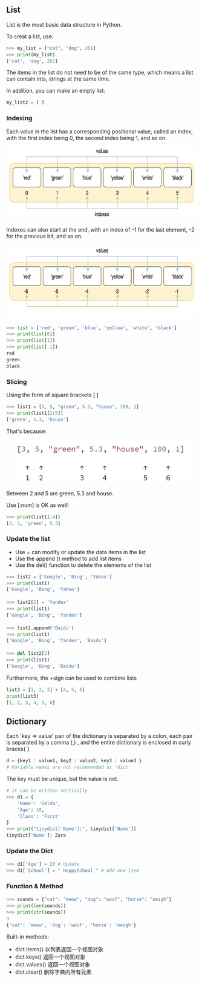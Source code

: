 ## List
List is the most basic data structure in Python.

To creat a list, use:
```Python
>>> my_list = ["cat", "dog", 261]
>>> print(my_list)
['cat', 'dog', 261]
```
The items in the list do not need to be of the same type, which means a list can contain ints, strings at the same time.

In addition, you can make an empty list:
```Python
my_list2 = [ ]
```

### Indexing
Each value in the list has a corresponding positional value, called an index, with the first index being 0, the second index being 1, and so on.

<div align=center><img src=https://github.com/Cafwell/Learning-Python/blob/main/imgs/positive-indexes.png height=194 width=704></div>

Indexes can also start at the end, with an index of -1 for the last element, -2 for the previous bit, and so on.

<div align=center><img src=https://github.com/Cafwell/Learning-Python/blob/main/imgs/negative-indexes.png height=194 width=704></div>

```Python
>>> list = ['red', 'green', 'blue', 'yellow', 'white', 'black']
>>> print(list[0])
>>> print(list[1])
>>> print(list[-1])
red
green
black
```

### Slicing
Using the form of square brackets [ ]
```Python
>>> list1 = [3, 5, "green", 5.3, "house", 100, 1]
>>> print(list1[2:5])
['green', 5.3, 'house']
```
That's because:

<div align=center><img src=https://github.com/Cafwell/Learning-Python/blob/main/imgs/slicing.jpg></div>

Between 2 and 5 are green, 5.3 and house.

Use [:num] is OK as well!
```Python
>>> print(list1[:4])
[3, 5, 'green', 5.3]
```

### Update the list
+ Use = can modify or update the data items in the list
+ Use the append () method to add list items
+ Use the del() function to delete the elements of the list

```Python
>>> list2 = ['Google', 'Bing', 'Yahoo']
>>> print(list1)
['Google', 'Bing', 'Yahoo']

>>> list2[2] = 'Yandex'
>>> print(list1)
['Google', 'Bing', 'Yandex']

>>> list2.append('Baidu')
>>> print(list1)
['Google', 'Bing', 'Yandex', 'Baidu']

>>> del list2[2]
>>> print(list1)
['Google', 'Bing', 'Baidu']
```

Furthermore, the +sign can be used to combine lists
```Python
list3 = [1, 2, 3] + [4, 5, 6]
print(list3)
[1, 2, 3, 4, 5, 6]
```

## Dictionary
Each 'key => value' pair of the dictionary is separated by a colon, each pair is separated by a comma (,) , and the entire dictionary is enclosed in curly braces{ }
```Python
d = {key1 : value1, key2 : value2, key3 : value3 }
# Variable names are not recommended as 'dict'
```
The key must be unique, but the value is not.

```Python
# It can be written vertically
>>> d1 = {
    'Name': 'Zelda',
    'Age': 18,
    'Class': 'First'
}
>>> print("tinydict['Name']:", tinydict['Name'])
tinydict['Name']: Zara
```

### Update the Dict
```Python
>>> d1['Age'] = 20 # Update
>>> d1['School'] = " HappySchool " # Add new item
```

### Function & Method
```Python
>>> sounds = {"cat": "meow", "dog": "woof", "horse": "neigh"}
>>> print(len(sounds))
>>> print(str(sounds))
3
{'cat': 'meow', 'dog': 'woof', 'horse': 'neigh'}
```

Built-in methods:
+ dict.items() 以列表返回一个视图对象
+ dict.keys() 返回一个视图对象
+ dict.values() 返回一个视图对象
+ dict.clear() 删除字典内所有元素

